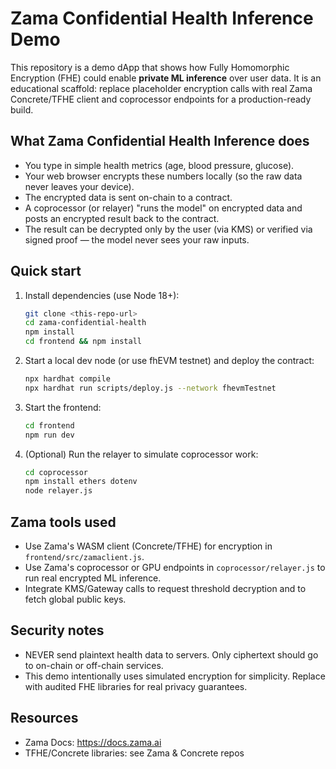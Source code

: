 # Zama Confidential Health Inference Demo

This repository is a demo dApp that shows how Fully Homomorphic Encryption (FHE) could enable **private ML inference** over user data. It is an educational scaffold: replace placeholder encryption calls with real Zama Concrete/TFHE client and coprocessor endpoints for a production-ready build.

## What Zama Confidential Health Inference does
- You type in simple health metrics (age, blood pressure, glucose).
- Your web browser encrypts these numbers locally (so the raw data never leaves your device).
- The encrypted data is sent on-chain to a contract.
- A coprocessor (or relayer) "runs the model" on encrypted data and posts an encrypted result back to the contract.
- The result can be decrypted only by the user (via KMS) or verified via signed proof — the model never sees your raw inputs.

## Quick start 
1. Install dependencies (use Node 18+):
   ```bash
   git clone <this-repo-url>
   cd zama-confidential-health
   npm install
   cd frontend && npm install
   ```

2. Start a local dev node (or use fhEVM testnet) and deploy the contract:
   ```bash
   npx hardhat compile
   npx hardhat run scripts/deploy.js --network fhevmTestnet
   ```

3. Start the frontend:
   ```bash
   cd frontend
   npm run dev
   ```

4. (Optional) Run the relayer to simulate coprocessor work:
   ```bash
   cd coprocessor
   npm install ethers dotenv
   node relayer.js
   ```

## Zama tools used
- Use Zama's WASM client (Concrete/TFHE) for encryption in `frontend/src/zamaclient.js`.
- Use Zama's coprocessor or GPU endpoints in `coprocessor/relayer.js` to run real encrypted ML inference.
- Integrate KMS/Gateway calls to request threshold decryption and to fetch global public keys.

## Security notes
- NEVER send plaintext health data to servers. Only ciphertext should go to on-chain or off-chain services.
- This demo intentionally uses simulated encryption for simplicity. Replace with audited FHE libraries for real privacy guarantees.

## Resources
- Zama Docs: https://docs.zama.ai
- TFHE/Concrete libraries: see Zama & Concrete repos



